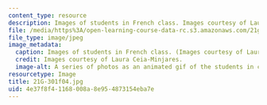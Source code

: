 ```yaml
---
content_type: resource
description: Images of students in French class. Images courtesy of Laura Ceia-Minjares.
file: /media/https%3A/open-learning-course-data-rc.s3.amazonaws.com/21g-301-french-i-fall-2004/4e37f8f41168008a8e954873154eba7e_21G-301f04.jpg
file_type: image/jpeg
image_metadata:
  caption: Images of students in French class. (Images courtesy of Laura Ceia-Minjares.)
  credit: Images courtesy of Laura Ceia-Minjares.
  image-alt: A series of photos as an animated gif of the students in class.
resourcetype: Image
title: 21G-301f04.jpg
uid: 4e37f8f4-1168-008a-8e95-4873154eba7e
---
```

